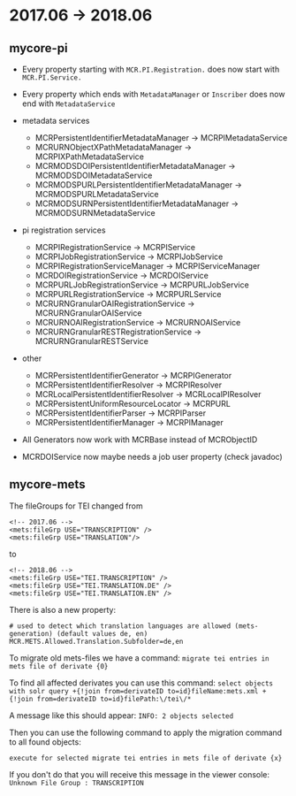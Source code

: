 # 2017.06 -> 2018.06


## mycore-pi

- Every property starting with `MCR.PI.Registration.` does now start with `MCR.PI.Service.`
- Every property which ends with `MetadataManager` or `Inscriber` does now end with `MetadataService`
  
- metadata services
  - MCRPersistentIdentifierMetadataManager -> MCRPIMetadataService
  - MCRURNObjectXPathMetadataManager -> MCRPIXPathMetadataService
  - MCRMODSDOIPersistentIdentifierMetadataManager -> MCRMODSDOIMetadataService
  - MCRMODSPURLPersistentIdentifierMetadataManager -> MCRMODSPURLMetadataService
  - MCRMODSURNPersistentIdentifierMetadataManager -> MCRMODSURNMetadataService

- pi registration services
  - MCRPIRegistrationService -> MCRPIService
  - MCRPIJobRegistrationService -> MCRPIJobService
  - MCRPIRegistrationServiceManager -> MCRPIServiceManager
  - MCRDOIRegistrationService -> MCRDOIService
  - MCRPURLJobRegistrationService -> MCRPURLJobService
  - MCRPURLRegistrationService -> MCRPURLService
  - MCRURNGranularOAIRegistrationService -> MCRURNGranularOAIService
  - MCRURNOAIRegistrationService -> MCRURNOAIService
  - MCRURNGranularRESTRegistrationService -> MCRURNGranularRESTService
  
- other
  - MCRPersistentIdentifierGenerator -> MCRPIGenerator
  - MCRPersistentIdentifierResolver -> MCRPIResolver
  - MCRLocalPersistentIdentifierResolver -> MCRLocalPIResolver
  - MCRPersistentUniformResourceLocator -> MCRPURL
  - MCRPersistentIdentifierParser -> MCRPIParser
  - MCRPersistentIdentifierManager -> MCRPIManager

- All Generators now work with MCRBase instead of MCRObjectID 
- MCRDOIService now maybe needs a job user property (check javadoc)

## mycore-mets

The fileGroups for TEI changed from 

``` 
<!-- 2017.06 -->
<mets:fileGrp USE="TRANSCRIPTION" />
<mets:fileGrp USE="TRANSLATION"/>
``` 
to 
```
<!-- 2018.06 -->
<mets:fileGrp USE="TEI.TRANSCRIPTION" />
<mets:fileGrp USE="TEI.TRANSLATION.DE" />
<mets:fileGrp USE="TEI.TRANSLATION.EN" />
``` 


There is also a new property:
```
# used to detect which translation languages are allowed (mets-generation) (default values de, en)
MCR.METS.Allowed.Translation.Subfolder=de,en
```

To migrate old mets-files we have a command:
```migrate tei entries in mets file of derivate {0}```

To find all affected derivates you can use this command:
```select objects with solr query +{!join from=derivateID to=id}fileName:mets.xml +{!join from=derivateID to=id}filePath:\/tei\/*```

A message like this should appear: `INFO: 2 objects selected`

Then you can use the following command to apply the migration command to all found objects:
```
execute for selected migrate tei entries in mets file of derivate {x}
```

If you don't do that you will receive this message in the viewer console:
```Unknown File Group : TRANSCRIPTION```

